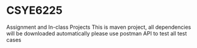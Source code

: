 # CSYE6225
Assignment and In-class Projects
This is maven project,
all dependencies will be downloaded automatically
please use postman API to test all test cases
